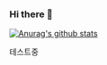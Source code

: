 ### Hi there 👋

 [![Anurag's github stats](https://github-readme-stats.vercel.app/api?username=sungju1572)](https://github.com/anuraghazra/github-readme-stats)
<!--
**sungju1572/sungju1572** is a ✨ _special_ ✨ repository because its `README.md` (this file) appears on your GitHub profile.

Here are some ideas to get you started:

- 🔭 I’m currently working on ...
- 🌱 I’m currently learning ...
- 👯 I’m looking to collaborate on ...
- 🤔 I’m looking for help with ...
- 💬 Ask me about ...
- 📫 How to reach me: ...
- 😄 Pronouns: ...
- ⚡ Fun fact: ...
-->

테스트중

